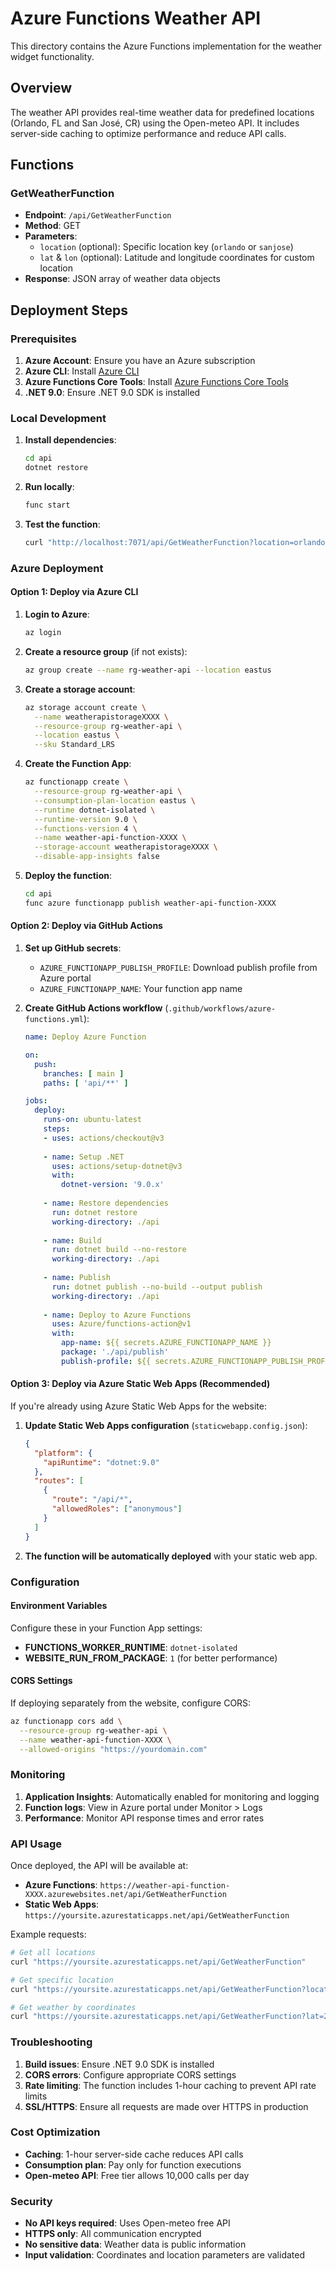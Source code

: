# Azure Functions Weather API

This directory contains the Azure Functions implementation for the weather widget functionality.

## Overview

The weather API provides real-time weather data for predefined locations (Orlando, FL and San José, CR) using the Open-meteo API. It includes server-side caching to optimize performance and reduce API calls.

## Functions

### GetWeatherFunction

- **Endpoint**: `/api/GetWeatherFunction`
- **Method**: GET
- **Parameters**:
  - `location` (optional): Specific location key (`orlando` or `sanjose`)
  - `lat` & `lon` (optional): Latitude and longitude coordinates for custom location
- **Response**: JSON array of weather data objects

## Deployment Steps

### Prerequisites

1. **Azure Account**: Ensure you have an Azure subscription
2. **Azure CLI**: Install [Azure CLI](https://docs.microsoft.com/en-us/cli/azure/install-azure-cli)
3. **Azure Functions Core Tools**: Install [Azure Functions Core Tools](https://docs.microsoft.com/en-us/azure/azure-functions/functions-run-local)
4. **.NET 9.0**: Ensure .NET 9.0 SDK is installed

### Local Development

1. **Install dependencies**:
   ```bash
   cd api
   dotnet restore
   ```

2. **Run locally**:
   ```bash
   func start
   ```

3. **Test the function**:
   ```bash
   curl "http://localhost:7071/api/GetWeatherFunction?location=orlando"
   ```

### Azure Deployment

#### Option 1: Deploy via Azure CLI

1. **Login to Azure**:
   ```bash
   az login
   ```

2. **Create a resource group** (if not exists):
   ```bash
   az group create --name rg-weather-api --location eastus
   ```

3. **Create a storage account**:
   ```bash
   az storage account create \
     --name weatherapistorageXXXX \
     --resource-group rg-weather-api \
     --location eastus \
     --sku Standard_LRS
   ```

4. **Create the Function App**:
   ```bash
   az functionapp create \
     --resource-group rg-weather-api \
     --consumption-plan-location eastus \
     --runtime dotnet-isolated \
     --runtime-version 9.0 \
     --functions-version 4 \
     --name weather-api-function-XXXX \
     --storage-account weatherapistorageXXXX \
     --disable-app-insights false
   ```

5. **Deploy the function**:
   ```bash
   cd api
   func azure functionapp publish weather-api-function-XXXX
   ```

#### Option 2: Deploy via GitHub Actions

1. **Set up GitHub secrets**:
   - `AZURE_FUNCTIONAPP_PUBLISH_PROFILE`: Download publish profile from Azure portal
   - `AZURE_FUNCTIONAPP_NAME`: Your function app name

2. **Create GitHub Actions workflow** (`.github/workflows/azure-functions.yml`):
   ```yaml
   name: Deploy Azure Function
   
   on:
     push:
       branches: [ main ]
       paths: [ 'api/**' ]
   
   jobs:
     deploy:
       runs-on: ubuntu-latest
       steps:
       - uses: actions/checkout@v3
       
       - name: Setup .NET
         uses: actions/setup-dotnet@v3
         with:
           dotnet-version: '9.0.x'
           
       - name: Restore dependencies
         run: dotnet restore
         working-directory: ./api
         
       - name: Build
         run: dotnet build --no-restore
         working-directory: ./api
         
       - name: Publish
         run: dotnet publish --no-build --output publish
         working-directory: ./api
         
       - name: Deploy to Azure Functions
         uses: Azure/functions-action@v1
         with:
           app-name: ${{ secrets.AZURE_FUNCTIONAPP_NAME }}
           package: './api/publish'
           publish-profile: ${{ secrets.AZURE_FUNCTIONAPP_PUBLISH_PROFILE }}
   ```

#### Option 3: Deploy via Azure Static Web Apps (Recommended)

If you're already using Azure Static Web Apps for the website:

1. **Update Static Web Apps configuration** (`staticwebapp.config.json`):
   ```json
   {
     "platform": {
       "apiRuntime": "dotnet:9.0"
     },
     "routes": [
       {
         "route": "/api/*",
         "allowedRoles": ["anonymous"]
       }
     ]
   }
   ```

2. **The function will be automatically deployed** with your static web app.

### Configuration

#### Environment Variables

Configure these in your Function App settings:

- **FUNCTIONS_WORKER_RUNTIME**: `dotnet-isolated`
- **WEBSITE_RUN_FROM_PACKAGE**: `1` (for better performance)

#### CORS Settings

If deploying separately from the website, configure CORS:

```bash
az functionapp cors add \
  --resource-group rg-weather-api \
  --name weather-api-function-XXXX \
  --allowed-origins "https://yourdomain.com"
```

### Monitoring

1. **Application Insights**: Automatically enabled for monitoring and logging
2. **Function logs**: View in Azure portal under Monitor > Logs
3. **Performance**: Monitor API response times and error rates

### API Usage

Once deployed, the API will be available at:
- **Azure Functions**: `https://weather-api-function-XXXX.azurewebsites.net/api/GetWeatherFunction`
- **Static Web Apps**: `https://yoursite.azurestaticapps.net/api/GetWeatherFunction`

Example requests:
```bash
# Get all locations
curl "https://yoursite.azurestaticapps.net/api/GetWeatherFunction"

# Get specific location
curl "https://yoursite.azurestaticapps.net/api/GetWeatherFunction?location=orlando"

# Get weather by coordinates
curl "https://yoursite.azurestaticapps.net/api/GetWeatherFunction?lat=28.5383&lon=-81.3792"
```

### Troubleshooting

1. **Build issues**: Ensure .NET 9.0 SDK is installed
2. **CORS errors**: Configure appropriate CORS settings
3. **Rate limiting**: The function includes 1-hour caching to prevent API rate limits
4. **SSL/HTTPS**: Ensure all requests are made over HTTPS in production

### Cost Optimization

- **Caching**: 1-hour server-side cache reduces API calls
- **Consumption plan**: Pay only for function executions
- **Open-meteo API**: Free tier allows 10,000 calls per day

### Security

- **No API keys required**: Uses Open-meteo free API
- **HTTPS only**: All communication encrypted
- **No sensitive data**: Weather data is public information
- **Input validation**: Coordinates and location parameters are validated